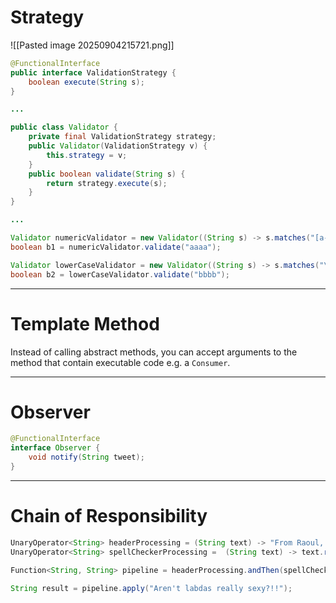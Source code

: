 # Strategy
![[Pasted image 20250904215721.png]]

```java
@FunctionalInterface
public interface ValidationStrategy {
    boolean execute(String s);
}

...

public class Validator {
    private final ValidationStrategy strategy;
    public Validator(ValidationStrategy v) {
        this.strategy = v;
    }
    public boolean validate(String s) {
        return strategy.execute(s);
    }
}

...

Validator numericValidator = new Validator((String s) -> s.matches("[a-z]+")); 
boolean b1 = numericValidator.validate("aaaa");

Validator lowerCaseValidator = new Validator((String s) -> s.matches("\\d+"));
boolean b2 = lowerCaseValidator.validate("bbbb");
```

---
# Template Method

Instead of calling abstract methods, you can accept arguments to the method that contain executable code e.g. a `Consumer`.

---
# Observer

```java
@FunctionalInterface
interface Observer {
    void notify(String tweet);
}
```

---
# Chain of Responsibility

```java
UnaryOperator<String> headerProcessing = (String text) -> "From Raoul, Mario and Alan: " + text; 
UnaryOperator<String> spellCheckerProcessing =  (String text) -> text.replaceAll("labda", "lambda");

Function<String, String> pipeline = headerProcessing.andThen(spellCheckerProcessing);

String result = pipeline.apply("Aren't labdas really sexy?!!");
```